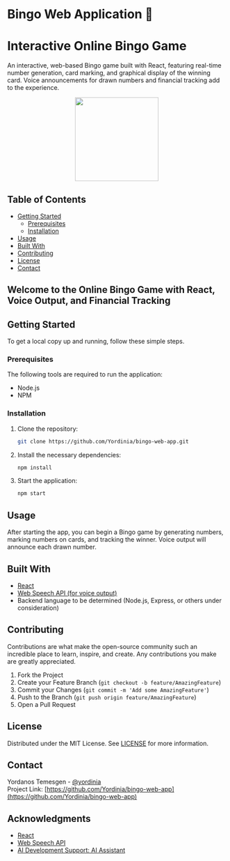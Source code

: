 # Bingo Web Application 🎉

# Interactive Online Bingo Game

An interactive, web-based Bingo game built with React, featuring real-time number generation, card marking, and graphical display of the winning card. Voice announcements for drawn numbers and financial tracking add to the experience.

<div align='center'>  
  <img src='https://github.com/Yordinia/bingo-web-app/assets/your-image-link' style='width:20vw'>
</div>

## Table of Contents

- [Getting Started](#getting-started)
    - [Prerequisites](#prerequisites)
    - [Installation](#installation)
- [Usage](#usage)
- [Built With](#built-with)
- [Contributing](#contributing)
- [License](#license)
- [Contact](#contact)

## Welcome to the Online Bingo Game with React, Voice Output, and Financial Tracking

## Getting Started

To get a local copy up and running, follow these simple steps.

### Prerequisites

The following tools are required to run the application:

- Node.js
- NPM

### Installation

1. Clone the repository:
   ```bash
   git clone https://github.com/Yordinia/bingo-web-app.git
   ```
2. Install the necessary dependencies:
   ```bash
   npm install
   ```
3. Start the application:
   ```bash
   npm start
   ```

## Usage

After starting the app, you can begin a Bingo game by generating numbers, marking numbers on cards, and tracking the winner. Voice output will announce each drawn number.

## Built With

- [React](https://reactjs.org/)
- [Web Speech API (for voice output)](https://developer.mozilla.org/en-US/docs/Web/API/Web_Speech_API)
- Backend language to be determined (Node.js, Express, or others under consideration)

## Contributing

Contributions are what make the open-source community such an incredible place to learn, inspire, and create. Any contributions you make are greatly appreciated.

1. Fork the Project
2. Create your Feature Branch (`git checkout -b feature/AmazingFeature`)
3. Commit your Changes (`git commit -m 'Add some AmazingFeature'`)
4. Push to the Branch (`git push origin feature/AmazingFeature`)
5. Open a Pull Request

## License

Distributed under the MIT License. See [LICENSE](https://github.com/Yordinia/bingo-web-app/LICENSE) for more information.

## Contact

Yordanos Temesgen - [@yordinia](https://www.linkedin.com/in/yordinia/)  
Project Link: [https://github.com/Yordinia/bingo-web-app](https://github.com/Yordinia/bingo-web-app)

## Acknowledgments

* [React](https://reactjs.org/)
* [Web Speech API](https://developer.mozilla.org/en-US/docs/Web/API/Web_Speech_API)
* [AI Development Support: AI Assistant](https://www.openai.com/)
